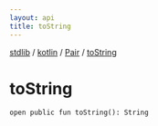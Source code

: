 ```yaml
---
layout: api
title: toString
---
```

[stdlib](../../index.md) / [kotlin](../index.md) / [Pair](index.md) / [toString](toString.md)

# toString

```
open public fun toString(): String
```
